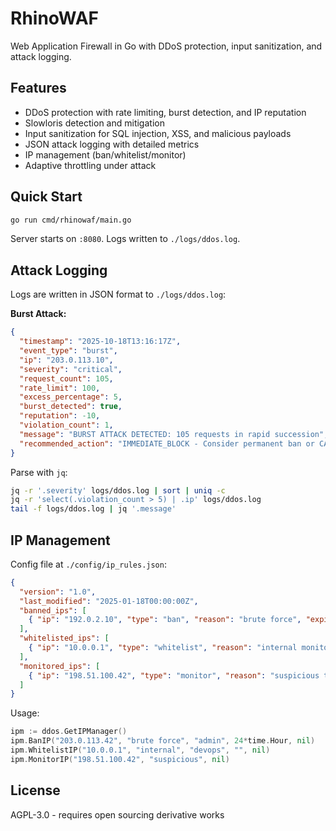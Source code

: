 # RhinoWAF

Web Application Firewall in Go with DDoS protection, input sanitization, and attack logging.

## Features

- DDoS protection with rate limiting, burst detection, and IP reputation
- Slowloris detection and mitigation
- Input sanitization for SQL injection, XSS, and malicious payloads
- JSON attack logging with detailed metrics
- IP management (ban/whitelist/monitor)
- Adaptive throttling under attack

## Quick Start

```bash
go run cmd/rhinowaf/main.go
```

Server starts on `:8080`. Logs written to `./logs/ddos.log`.

## Attack Logging

Logs are written in JSON format to `./logs/ddos.log`:

**Burst Attack:**
```json
{
  "timestamp": "2025-10-18T13:16:17Z",
  "event_type": "burst",
  "ip": "203.0.113.10",
  "severity": "critical",
  "request_count": 105,
  "rate_limit": 100,
  "excess_percentage": 5,
  "burst_detected": true,
  "reputation": -10,
  "violation_count": 1,
  "message": "BURST ATTACK DETECTED: 105 requests in rapid succession",
  "recommended_action": "IMMEDIATE_BLOCK - Consider permanent ban or CAPTCHA"
}
```

Parse with `jq`:

```bash
jq -r '.severity' logs/ddos.log | sort | uniq -c
jq -r 'select(.violation_count > 5) | .ip' logs/ddos.log
tail -f logs/ddos.log | jq '.message'
```

## IP Management

Config file at `./config/ip_rules.json`:

```json
{
  "version": "1.0",
  "last_modified": "2025-01-18T00:00:00Z",
  "banned_ips": [
    { "ip": "192.0.2.10", "type": "ban", "reason": "brute force", "expires_at": null }
  ],
  "whitelisted_ips": [
    { "ip": "10.0.0.1", "type": "whitelist", "reason": "internal monitoring" }
  ],
  "monitored_ips": [
    { "ip": "198.51.100.42", "type": "monitor", "reason": "suspicious traffic" }
  ]
}
```

Usage:

```go
ipm := ddos.GetIPManager()
ipm.BanIP("203.0.113.42", "brute force", "admin", 24*time.Hour, nil)
ipm.WhitelistIP("10.0.0.1", "internal", "devops", "", nil)
ipm.MonitorIP("198.51.100.42", "suspicious", nil)
```

## License

AGPL-3.0 - requires open sourcing derivative works

